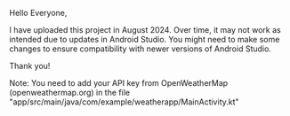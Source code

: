 Hello Everyone,

I have uploaded this project in August 2024. Over time, it may not work as intended due to updates in Android Studio. You might need to make some changes to ensure compatibility with newer versions of Android Studio.

Thank you!

Note: You need to add your API key from OpenWeatherMap (openweathermap.org) in the file "app/src/main/java/com/example/weatherapp/MainActivity.kt"
